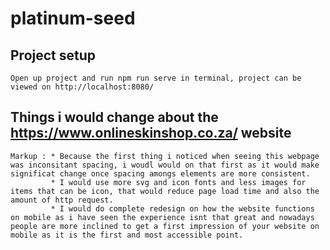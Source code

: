 # platinum-seed

## Project setup

```
Open up project and run npm run serve in terminal, project can be viewed on http://localhost:8080/
```

## Things i would change about the https://www.onlineskinshop.co.za/ website

```
Markup : * Because the first thing i noticed when seeing this webpage was inconsitant spacing, i woudl would on that first as it would make significat change once spacing amongs elements are more consistent.
         * I would use more svg and icon fonts and less images for items that can be icon, that would reduce page load time and also the amount of http request.
         * I would do complete redesign on how the website functions on mobile as i have seen the experience isnt that great and nowadays people are more inclined to get a first impression of your website on mobile as it is the first and most accessible point.
```
